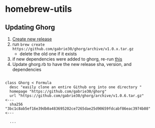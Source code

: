 # homebrew-utils

## Updating Ghorg
1. [Create new release](https://github.com/gabrie30/ghorg/releases)
2. run `brew create https://github.com/gabrie30/ghorg/archive/v1.0.x.tar.gz`
    - delete the old one if it exists
3. if new dependencies were added to ghorg, re-run [this](https://github.com/samertm/homebrew-go-resources)
2. Update ghorg.rb to have the new release sha, version, and dependencies

```

class Ghorg < Formula
  desc "easily clone an entire Github org into one directory "
  homepage "https://github.com/gabrie30/ghorg"
  url "https://github.com/gabrie30/ghorg/archive/v1.0.6.tar.gz"                 <---
  sha256 "3bc1c8ab5ef16e39db0a483695202ce7265dae25d90659fdcabf86eac3974b08"     <---
  
  ...
```
